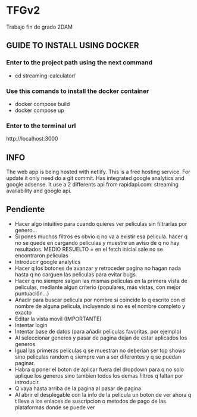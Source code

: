 # TFGv2
Trabajo fin de grado 2DAM

## GUIDE TO INSTALL USING DOCKER

### Enter to the project path using the next command
- cd streaming-calculator/

### Use this comands to install the docker container
- docker compose build
- docker compose up

### Enter to the terminal url
http://localhost:3000

## INFO
The web app is being hosted with netlify. This is a free hosting service. For update it only need do a git commit.
Has integrated google analytics and google adsense.
It use a 2 differents api from rapidapi.com: streaming availability and google api.

## Pendiente
- Hacer algo intuitivo para cuando quieres ver peliculas sin filtrarlas por genero...
- Si pones muchos filtros es obvio q no va a existir esa pelicula. hacer q no se quede en cargando películas y muestre un aviso de q no hay resultados. MEDIO RESUELTO = en el fetch inicial sale no se encontraron peliculas
- Introducir google analytics
- Hacer q los botones de avanzar y retroceder pagina no hagan  nada hasta q no carguen las peliculas para evitar bugs.
- Hacer q no siempre salgan las mismas peliculas en la primera vista de peliculas, mediante algun criterio (populares, más vistas, con mejor puntuación...)
- Añadir para buscar pelicula por nombre si coincide lo q escrito con el nombre de alguna pelicula, incluyendo si no es el nombre completo y exacto
- Editar la vista movil (IMPORTANTE)
- Intentar login
- Intentar base de datos (para añadir peliculas favoritas, por ejemplo)
- Al seleccionar generos y pasar de pagina dejan de estar aplicados los generos
- Igual las primeras peliculas q se muestran no deberian ser top shows sino peliculas random q siempre van a ser diferentes y q se puedan paginar.
- Habra q poner el boton de aplicar fuera del dropdown para q no solo aplique los generos sino tambien todos los demas filtros q faltan por introducir.
- Q vaya hasta arriba de la pagina al pasar de pagina
- Al abrir el desplegable con la info de la pelicula un boton de ver ahora q t lleve a los enlaces de suscripcion o metodos de pago de las plataformas donde se puede ver